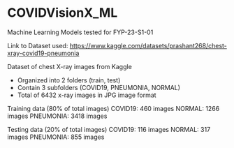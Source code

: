 # COVIDVisionX_ML
Machine Learning Models tested for FYP-23-S1-01

Link to Dataset used: 
https://www.kaggle.com/datasets/prashant268/chest-xray-covid19-pneumonia

Dataset of chest X-ray images from Kaggle
- Organized into 2 folders (train, test)
- Contain 3 subfolders (COVID19, PNEUMONIA, NORMAL)
- Total of 6432 x-ray images in JPG image format

Training data (80% of total images)
COVID19: 460 images
NORMAL: 1266 images
PNEUMONIA: 3418 images

Testing data (20% of total images)
COVID19: 116 images
NORMAL: 317 images
PNEUMONIA: 855 images

